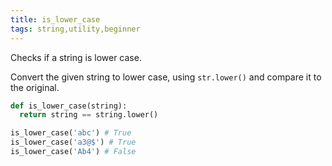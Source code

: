 ```yaml
---
title: is_lower_case
tags: string,utility,beginner
---
```


Checks if a string is lower case.

Convert the given string to lower case, using `str.lower()` and compare it to the original.

```py
def is_lower_case(string):
  return string == string.lower()
```

```py
is_lower_case('abc') # True
is_lower_case('a3@$') # True
is_lower_case('Ab4') # False
```